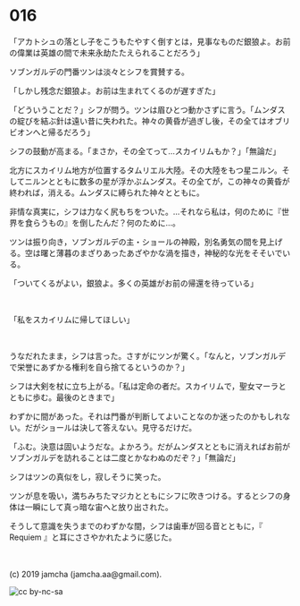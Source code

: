 

# 016

「アカトシュの落とし子をこうもたやすく倒すとは，見事なものだ銀狼よ。お前の偉業は英雄の間で未来永劫たたえられることだろう」

ソブンガルデの門番ツンは淡々とシフを賞賛する。

「しかし残念だ銀狼よ。お前は生まれてくるのが遅すぎた」

「どういうことだ？」シフが問う。ツンは眉ひとつ動かさずに言う。「ムンダスの綻びを結ぶ針は遠い昔に失われた。神々の黄昏が過ぎし後，その全てはオブリビオンへと帰るだろう」

シフの鼓動が高まる。「まさか，その全てって…スカイリムもか？」「無論だ」

北方にスカイリム地方が位置するタムリエル大陸。その大陸をもつ星ニルン。そしてニルンとともに数多の星が浮かぶムンダス。その全てが，この神々の黄昏が終われば，消える。ムンダスに縛られた神々とともに。

非情な真実に，シフは力なく尻もちをついた。…それなら私は，何のために『世界を食らうもの』を倒したんだ？何のために…。

ツンは振り向き，ソブンガルデの主・ショールの神殿，別名勇気の間を見上げる。空は曙と薄暮のまざりあったあざやかな渦を描き，神秘的な光をそそいでいる。

「ついてくるがよい，銀狼よ。多くの英雄がお前の帰還を待っている」

<br>

「私をスカイリムに帰してほしい」

<br>

うなだれたまま，シフは言った。さすがにツンが驚く。「なんと，ソブンガルデで栄誉にあずかる権利を自ら捨てるというのか？」

シフは大剣を杖に立ち上がる。「私は定命の者だ。スカイリムで，聖女マーラとともに歩む。最後のときまで」

わずかに間があった。それは門番が判断してよいことなのか迷ったのかもしれない。だがショールは決して答えない。見守るだけだ。

「ふむ。決意は固いようだな。よかろう。だがムンダスとともに消えればお前がソブンガルデを訪れることは二度とかなわぬのだぞ？」「無論だ」

シフはツンの真似をし，寂しそうに笑った。

ツンが息を吸い，満ちみちたマジカとともにシフに吹きつける。するとシフの身体は一瞬にして真っ暗な宙へと放り出された。

そうして意識を失うまでのわずかな間，シフは歯車が回る音とともに，『 Requiem 』と耳にささやかれたように感じた。

<br>
<br>
(c) 2019 jamcha (jamcha.aa@gmail.com).

![cc by-nc-sa](https://i.creativecommons.org/l/by-nc-sa/4.0/88x31.png)


